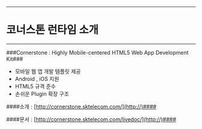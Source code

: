 <!--
{
	"id": "1",
	"title": "코너스톤 런타임 소개",
	"group": 2,
	"order": 1
}
-->

-----------------------

# 코너스톤 런타임 소개   #

-----------------------

###Cornerstone : Highly Mobile-centered HTML5 Web App Development Kit###

- 모바일 웹 앱 개발 템플릿 제공 
- Android , iOS 지원
- HTML5 규격 준수 
- 손쉬운 Plugin 확장 구조 

####소개 : [http://cornerstone.sktelecom.com/](http://)####

####문서 : [http://cornerstone.sktelecom.com/livedoc/](http://)####

